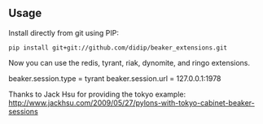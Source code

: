 ## Usage

Install directly from git using PIP:

```
pip install git+git://github.com/didip/beaker_extensions.git
```

Now you can use the redis, tyrant, riak, dynomite, and ringo extensions.

beaker.session.type = tyrant
beaker.session.url = 127.0.0.1:1978

Thanks to Jack Hsu for providing the tokyo example:
http://www.jackhsu.com/2009/05/27/pylons-with-tokyo-cabinet-beaker-sessions
